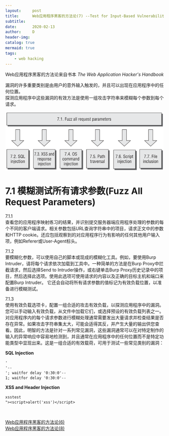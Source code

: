 ```yaml
---
layout:     post
title:      Web应用程序黑客的方法论(7) --Test for Input-Based Vulnerabilities
subtitle:
date:       2020-02-13
author:     D
header-img: 
catalog: true
mermaid: true
tags:
    - web hacking
---
```


Web应用程序黑客的方法论来自书本 *The Web Application Hacker's Handbook* <br>

漏洞的许多重要类别是由用户的意外输入触发的，并且可以出现在应用程序中的任何位置。<br>
探测应用程序中这些漏洞的有效方法是使用一组攻击字符串来模糊每个参数到每个请求。<br>

![Testing access controls](/img/test-for-input-based-vulnerabilities.png)

# 7.1 模糊测试所有请求参数(Fuzz All Request Parameters)

7.1.1<br>
查看您的应用程序映射练习的结果，并识别提交服务器端应用程序处理的参数的每个不同的客户端请求。相关参数包括URL查询字符串中的项目，请求正文中的参数和HTTP cookie。还应包括观察到的对应用程序行为有影响的任何其他用户输入项，例如Referer或User-Agent标头。

7.1.2<br>
要模糊化参数，可以使用自己的脚本或现成的模糊化工具。例如，要使用Burp Intruder，请将每个请求依次加载到工具中。一种简单的方法是在Burp Proxy中拦截请求，然后选择Send to Intruder操作，或右键单击Burp Proxy历史记录中的项目，然后选择此选项。使用此选项可使用请求的内容以及正确的目标主机和端口来配置Burp Intruder。 它还会自动将所有请求参数的值标记为有效负载位置，以准备进行模糊测试。

7.1.3<br>
使用有效负载选项卡，配置一组合适的攻击有效负载，以探测应用程序中的漏洞。您可以手动输入有效负载，从文件中加载它们，或选择预设的有效负载列表之一。对应用程序内的每个请求参数进行模糊处理通常需要发出大量请求并检查结果是否存在异常。如果攻击字符串集太大，可能会适得其反，并产生大量的输出供您查看。因此，明智的方法是针对一系列常见漏洞，这些漏洞通常可以在对特定制作的输入的异常响应中容易地检测到，并且通常在应用程序中的任何位置而不是特定功能类型中显现出来。这是一组合适的有效载荷，可用于测试一些常见类别的漏洞：<br>

**SQL Injection** <br>

```
'
'--
'; waitfor delay '0:30:0'--
1; waitfor delay '0:30:0'--
```

**XSS and Header Injection** <br>

```
xsstest
"><script>alert('xss')</script>
```



<br>

[Web应用程序黑客的方法论(6)](https://dm116.github.io/2020/02/13/web-application-hacker-methodology_6/)<br>
[Web应用程序黑客的方法论(8)](https://dm116.github.io/2020/02/14/web-application-hacker-methodology_8/)<br>


